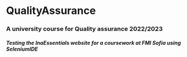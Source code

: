 # QualityAssurance
### A university course for Quality assurance 2022/2023
##### Testing the InaEssentials website for a coursework at FMI Sofia using SeleniumIDE
